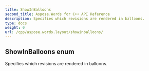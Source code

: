 ```yaml
---
title: ShowInBalloons
second_title: Aspose.Words for C++ API Reference
description: Specifies which revisions are rendered in balloons. 
type: docs
weight: 0
url: /cpp/aspose.words.layout/showinballoons/
---
```

## ShowInBalloons enum


Specifies which revisions are rendered in balloons. 

